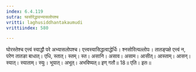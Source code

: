 ```yaml
---
index: 6.4.119
sutra: घ्वसोरेद्धावभ्यासलोपश्च
vritti: laghusiddhantakaumudi
vrittiindex: 580

---
```

घोरस्तेश्च एत्त्वं स्याद्धौ परे अभ्यासलोपश्च। एत्त्वस्यासिद्धत्वाद्धेर्धिः। श्नसोरित्यल्लोपः। तातङ्पक्षे एत्त्वं न, परेण तातङा बाधात्। एधि, स्तात्। स्तम्। स्त। असानि। असाव। असाम। आसीत्। आस्ताम्। आसन्। स्यात्। स्याताम्। स्युः। भूयात्। अभूत्। अभविष्यत्॥ इण् गतौ॥ 18॥ एति। इतः॥